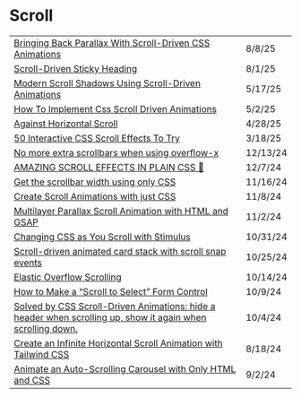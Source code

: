 # Scroll

|                                                                                                                                                                                                                                                                      |          |
| -------------------------------------------------------------------------------------------------------------------------------------------------------------------------------------------------------------------------------------------------------------------- | -------- |
| [Bringing Back Parallax With Scroll-Driven CSS Animations](https://app.daily.dev/posts/bringing-back-parallax-with-scroll-driven-css-animations-vknu1udzd)                                                                                                           | 8/8/25   |
| [Scroll-Driven Sticky Heading](https://css-tricks.com/scroll-driven-sticky-heading/?ref=dailydev)                                                                                                                                                                    | 8/1/25   |
| [Modern Scroll Shadows Using Scroll-Driven Animations](https://css-tricks.com/modern-scroll-shadows-using-scroll-driven-animations/?ref=dailydev)                                                                                                                    | 5/17/25  |
| [How To Implement Css Scroll Driven Animations](https://app.daily.dev/posts/how-to-implement-css-scroll-driven-animations-h0rznjdes)                                                                                                                                 | 5/2/25   |
| [Against Horizontal Scroll](https://app.daily.dev/posts/against-horizontal-scroll-bmnrt8t1j)                                                                                                                                                                         | 4/28/25  |
| [50 Interactive CSS Scroll Effects To Try](https://prismic.io/blog/css-scroll-effects?ref=dailydev)                                                                                                                                                                  | 3/18/25  |
| [No more extra scrollbars when using overflow-x](https://app.daily.dev/posts/no-more-extra-scrollbars-when-using-overflow-x-fcmwtkoly)                                                                                                                               | 12/13/24 |
| [AMAZING SCROLL EFFECTS IN PLAIN CSS 🤯](https://codepen.io/Gitguy2328_xprogram/pen/mdggeJK)                                                                                                                                                                         | 12/7/24  |
| [Get the scrollbar width using only CSS](https://css-tip.com/width-scrollbar/?ref=dailydev)                                                                                                                                                                          | 11/16/24 |
| [Create Scroll Animations with just CSS](https://app.daily.dev/posts/create-scroll-animations-with-just-css-a8rwyxnzi)                                                                                                                                               | 11/8/24  |
| [Multilayer Parallax Scroll Animation with HTML and GSAP](https://app.daily.dev/posts/multilayer-parallax-scroll-animation-with-html-and-gsap-kjxy4zx6k)                                                                                                             | 11/2/24  |
| [Changing CSS as You Scroll with Stimulus](https://railsdesigner.com/change-css-scroll-stimulus/?ref=dailydev)                                                                                                                                                       | 10/31/24 |
| [Scroll-driven animated card stack with scroll snap events](https://www.bram.us/2024/10/13/scroll-driven-animated-card-stack-with-scroll-snap-events/?ref=dailydev)                                                                                                  | 10/25/24 |
| [Elastic Overflow Scrolling](https://css-tricks.com/elastic-overflow-scrolling/?ref=dailydev)                                                                                                                                                                        | 10/14/24 |
| [How to Make a “Scroll to Select” Form Control](https://css-tricks.com/how-to-make-a-scroll-to-select-form-control/?ref=dailydev)                                                                                                                                    | 10/9/24  |
| [Solved by CSS Scroll-Driven Animations: hide a header when scrolling up, show it again when scrolling down.](https://www.bram.us/2024/09/29/solved-by-css-scroll-driven-animations-hide-a-header-when-scrolling-up-show-it-again-when-scrolling-down/?ref=dailydev) | 10/4/24  |
| [Create an Infinite Horizontal Scroll Animation with Tailwind CSS](https://app.daily.dev/posts/create-an-infinite-horizontal-scroll-animation-with-tailwind-css-thoj6hxyd)                                                                                           | 8/18/24  |
| [Animate an Auto-Scrolling Carousel with Only HTML and CSS](https://app.daily.dev/posts/animate-an-auto-scrolling-carousel-with-only-html-and-css-yvgauteyf)                                                                                                         | 9/2/24   |
